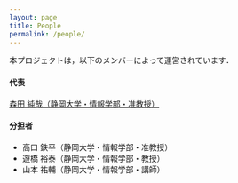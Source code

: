 ```yaml
---
layout: page
title: People
permalink: /people/
---
```


本プロジェクトは，以下のメンバーによって運営されています．

#### 代表
[森田 純哉（静岡大学・情報学部・准教授）](http://acml-shizuppi.net)

#### 分担者
* 高口 鉄平（静岡大学・情報学部・准教授）
* 遊橋 裕泰（静岡大学・情報学部・教授）
* 山本 祐輔（静岡大学・情報学部・講師）
